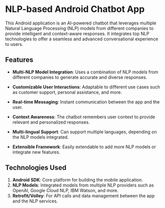 # NLP-based Android Chatbot App
This Android application is an AI-powered chatbot that leverages multiple Natural Language Processing (NLP) models from different companies to provide intelligent and context-aware responses. It integrates top NLP technologies to offer a seamless and advanced conversational experience to users.

## Features
* **Multi-NLP Model Integration**: Uses a combination of NLP models from different companies to generate accurate and diverse responses.
   
* **Customizable User Interactions**: Adaptable to different use cases such as customer support, personal assistance, and more.
   
* **Real-time Messaging**: Instant communication between the app and the user.
   
* **Context Awareness**: The chatbot remembers user context to provide relevant and personalized responses.

* **Multi-lingual Support**: Can support multiple languages, depending on the NLP models integrated.
    
* **Extensible Framework**: Easily extendable to add more NLP models or integrate new features.
   
## Technologies Used
1. **Android SDK**: Core platform for building the mobile application.
2. **NLP Models**: Integrated models from multiple NLP providers such as OpenAI, Google Cloud NLP, IBM Watson, and more.
3. **Retrofit/Volley**: For API calls and data management between the app and the NLP services.
